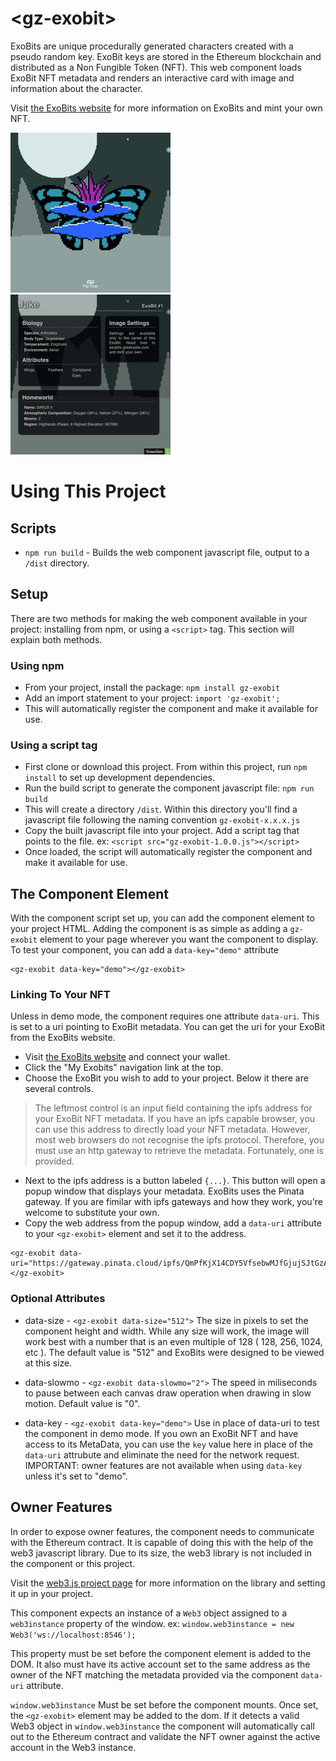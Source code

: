# \<gz-exobit\>
ExoBits are unique procedurally generated characters created with a pseudo random key. ExoBit keys are stored in the Ethereum blockchain and distributed as a Non Fungible Token (NFT). This web component loads ExoBit NFT metadata and renders an interactive card with image and information about the character.

Visit [the ExoBits website](https://exobits.greenzeta.com/) for more information on ExoBits and mint your own NFT.

![ExoBit Card Front](preview_front.png "ExoBit Card Front") ![ExoBit Card Back](preview_back.png "ExoBit Card Back")

# Using This Project
## Scripts
- `npm run build` - Builds the web component javascript file, output to a `/dist` directory.


## Setup

There are two methods for making the web component available in your project: installing from npm, or using a `<script>` tag. This section will explain both methods.

### Using npm

- From your project, install the package: 
`npm install gz-exobit`
- Add an import statement to your project: 
`import 'gz-exobit';`
- This will automatically register the component and make it available for use.

### Using a script tag

- First clone or download this project. From within this project, run `npm install` to set up development dependencies.
- Run the build script to generate the component javascript file:
`npm run build`
- This will create a directory `/dist`. Within this directory you'll find a javascript file following the naming convention `gz-exobit-x.x.x.js`
- Copy the built javascript file into your project. Add a script tag that points to the file.
ex: `<script src="gz-exobit-1.0.0.js"></script>`
- Once loaded, the script will automatically register the component and make it available for use.

## The Component Element

With the component script set up, you can add the component element to your project HTML. Adding the component is as simple as adding a `gz-exobit` element to your page wherever you want the component to display. To test your component, you can add a `data-key="demo"` attribute

```
<gz-exobit data-key="demo"></gz-exobit>
```

### Linking To Your NFT
Unless in demo mode, the component requires one attribute `data-uri`. This is set to a uri pointing to ExoBit metadata. You can get the uri for your ExoBit from the ExoBits website. 
- Visit [the ExoBits website](https://exobits.greenzeta.com/) and connect your wallet. 
- Click the "My Exobits" navigation link at the top. 
- Choose the ExoBit you wish to add to your project. Below it there are several controls. 
>The leftmost control is an input field containing the ipfs address for your ExoBit NFT metadata. If you have an ipfs capable browser, you can use this address to directly load your NFT metadata. However, most web browsers do not recognise the ipfs protocol. Therefore, you must use an http gateway to retrieve the metadata. Fortunately, one is provided.
- Next to the ipfs address is a button labeled `{...}`. This button will open a popup window that displays your metadata. ExoBits uses the Pinata gateway. If you are fimilar with ipfs gateways and how they work, you're welcome to substitute your own.
- Copy the web address from the popup window, add a `data-uri` attribute to your `<gz-exobit>` element and set it to the address.
```
<gz-exobit data-uri="https://gateway.pinata.cloud/ipfs/QmPfKjX14CDY5VfsebwMJfGjujSJtGzASbcCRgEZ5x2yuw"></gz-exobit>
```

### Optional Attributes
- data-size - `<gz-exobit data-size="512">` The size in pixels to set the component height and width. While any size will work, the image will work best with a number that is an even multiple of 128 ( 128, 256, 1024, etc ). The default value is "512" and ExoBits were designed to be viewed at this size.

- data-slowmo - `<gz-exobit data-slowmo="2">` The speed in miliseconds to pause between each canvas draw operation when drawing in slow motion. Default value is "0".

- data-key - `<gz-exobit data-key="demo">` Use in place of data-uri to test the component in demo mode. If you own an ExoBit NFT and have access to its MetaData, you can use the `key` value here in place of the `data-uri` attrubute and eliminate the need for the network request. IMPORTANT: owner features are not available when using `data-key` unless it's set to "demo".

## Owner Features
In order to expose owner features, the component needs to communicate with the Ethereum contract. It is capable of doing this with the help of the web3 javascript library. Due to its size, the web3 library is not included in the component or this project. 

Visit the [web3.js project page](https://github.com/ChainSafe/web3.js) for more information on the library and setting it up in your project.

This component expects an instance of a `Web3` object assigned to a `web3instance` property of the window. ex: `window.web3instance = new Web3('ws://localhost:8546');`

This property must be set before the component element is added to the DOM. It also must have its active account set to the same address as the owner of the NFT matching the metadata provided via the component `data-uri` attribute.

`window.web3instance` Must be set before the component mounts. Once set, the `<gz-exobit>` element may be added to the dom. If it detects a valid Web3 object in `window.web3instance` the component will automatically call out to the Ethereum contract and validate the NFT owner against the active account in the Web3 instance.